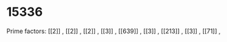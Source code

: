 # 15336

Prime factors: [[2]] , [[2]] , [[2]] , [[3]] , [[639]] , [[3]] , [[213]] , [[3]] , [[71]] , 